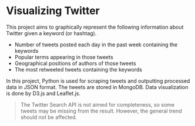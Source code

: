 # Visualizing Twitter

This project aims to graphically represent the following information about Twitter given a keyword (or hashtag).

  - Number of tweets posted each day in the past week containing the keywords
  - Popular terms appearing in those tweets
  - Geographical positions of authors of those tweets
  - The most retweeted tweets containing the keywords

In this project, Python is used for scraping tweets and outputting processed data in JSON format. The tweets are stored in MongoDB. Data visualization is done by D3.js and Leaflet.js.

> The Twitter Search API is not aimed for completeness, so some tweets may be missing from the result. However, the general trend should not be affected.
